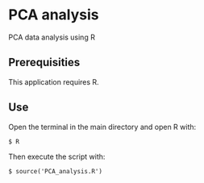 # PCA analysis

PCA data analysis using R

## Prerequisities

This application requires R.

## Use

Open the terminal in the main directory and open R with:

```
$ R
```

Then execute the script with:

```
$ source('PCA_analysis.R')
```